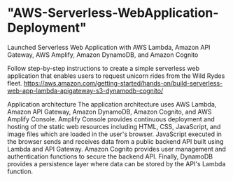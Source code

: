 # "AWS-Serverless-WebApplication-Deployment"
Launched Serverless Web Application with AWS Lambda, Amazon API Gateway, AWS Amplify, Amazon DynamoDB, and Amazon Cognito


Follow step-by-step instructions to create a simple serverless web application that enables users to request unicorn rides from the Wild Rydes fleet.
https://aws.amazon.com/getting-started/hands-on/build-serverless-web-app-lambda-apigateway-s3-dynamodb-cognito/

Application architecture
The application architecture uses AWS Lambda, Amazon API Gateway, Amazon DynamoDB, Amazon Cognito, and AWS Amplify Console. Amplify Console provides continuous deployment and hosting of the static web resources including HTML, CSS, JavaScript, and image files which are loaded in the user's browser. JavaScript executed in the browser sends and receives data from a public backend API built using Lambda and API Gateway. Amazon Cognito provides user management and authentication functions to secure the backend API. Finally, DynamoDB provides a persistence layer where data can be stored by the API's Lambda function.
